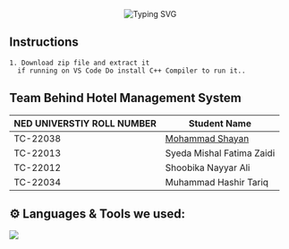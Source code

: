 <div align="center">
  <img src="https://readme-typing-svg.herokuapp.com?font=Poppins&weight=600&size=28&duration=4000&pause=500&color=01a64e&center=true&vCenter=true&width=435&lines=Hotel+Management+System;Data+Structures+And+Algoritms;Spring+2024;" alt="Typing SVG" />
</div>

## Instructions
```
1. Download zip file and extract it
  if running on VS Code Do install C++ Compiler to run it..
   ```
## Team Behind Hotel Management System

| NED UNIVERSTIY ROLL NUMBER | Student Name |
| ------------- | ------------- |
| TC-22038 | <a href="https://mohammadshayan.com"  target="_blank" >Mohammad Shayan</a>  |
| TC-22013 | Syeda Mishal Fatima Zaidi |
| TC-22012 | Shoobika Nayyar Ali |
| TC-22034 | Muhammad Hashir Tariq |

## ⚙️ Languages & Tools we used:
<p align="left">
  <img src="https://img.shields.io/badge/-C++-blue?logo=cplusplus">
</p>
